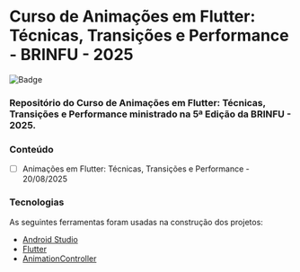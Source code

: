 # Curso de Animações em Flutter: Técnicas, Transições e Performance - BRINFU - 2025

![Badge](https://img.shields.io/badge/Marcos%20Dias%20Vendramini-Flutter-blue)

### Repositório do Curso de Animações em Flutter: Técnicas, Transições e Performance ministrado na 5ª Edição da BRINFU - 2025.

### Conteúdo

- [ ] Animações em Flutter: Técnicas, Transições e Performance - 20/08/2025

### Tecnologias

As seguintes ferramentas foram usadas na construção dos projetos:

- [Android Studio](https://developer.android.com/studio)
- [Flutter](https://flutter.dev/)
- [AnimationController](https://api.flutter.dev/flutter/animation/AnimationController-class.html)

